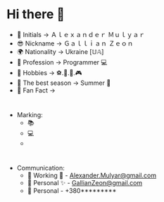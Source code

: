 # Hi there 👋
 
- 📜 Initials -> Ａｌｅｘａｎｄｅｒ  Ｍｕｌｙａｒ
- 😎 Nickname -> Ｇａｌｌｉａｎ  Ｚｅｏｎ
- 🌍 Nationality -> Ukraine [𝕌𝔸]
- 💼 Profession -> Programmer 💻
- 🎷 Hobbies -> ⚽.🏀.🎲.🎮
- 🌄 The best season -> Summer 🍃
- 💬 Fan Fact -> 
#  
- Marking:
  - 📚 
  - 💻
  - 
#
- Communication:
  - 📧 Working  💼 - Alexander.Mulyar@gmail.com
  - 📨 Personal ✨ - GallianZeon@gmail.com
  - 📱 Personal - +380*********
